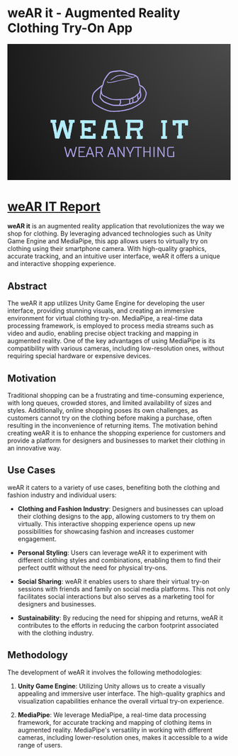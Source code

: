 # weAR it - Augmented Reality Clothing Try-On App

![weAR it Logo](https://github.com/OliverNagy10/weAR-it/blob/main/Logo.png)

# [weAR IT Report](https://github.com/OliverNagy10/weAR-it/blob/main/weARIT_Report.pdf)

**weAR it** is an augmented reality application that revolutionizes the way we shop for clothing. By leveraging advanced technologies such as Unity Game Engine and MediaPipe, this app allows users to virtually try on clothing using their smartphone camera. With high-quality graphics, accurate tracking, and an intuitive user interface, weAR it offers a unique and interactive shopping experience.

## Abstract

The weAR it app utilizes Unity Game Engine for developing the user interface, providing stunning visuals, and creating an immersive environment for virtual clothing try-on. MediaPipe, a real-time data processing framework, is employed to process media streams such as video and audio, enabling precise object tracking and mapping in augmented reality. One of the key advantages of using MediaPipe is its compatibility with various cameras, including low-resolution ones, without requiring special hardware or expensive devices.

## Motivation

Traditional shopping can be a frustrating and time-consuming experience, with long queues, crowded stores, and limited availability of sizes and styles. Additionally, online shopping poses its own challenges, as customers cannot try on the clothing before making a purchase, often resulting in the inconvenience of returning items. The motivation behind creating weAR it is to enhance the shopping experience for customers and provide a platform for designers and businesses to market their clothing in an innovative way.

## Use Cases

weAR it caters to a variety of use cases, benefiting both the clothing and fashion industry and individual users:

- **Clothing and Fashion Industry**: Designers and businesses can upload their clothing designs to the app, allowing customers to try them on virtually. This interactive shopping experience opens up new possibilities for showcasing fashion and increases customer engagement.

- **Personal Styling**: Users can leverage weAR it to experiment with different clothing styles and combinations, enabling them to find their perfect outfit without the need for physical try-ons.

- **Social Sharing**: weAR it enables users to share their virtual try-on sessions with friends and family on social media platforms. This not only facilitates social interactions but also serves as a marketing tool for designers and businesses.

- **Sustainability**: By reducing the need for shipping and returns, weAR it contributes to the efforts in reducing the carbon footprint associated with the clothing industry.

## Methodology

The development of weAR it involves the following methodologies:

1. **Unity Game Engine**: Utilizing Unity allows us to create a visually appealing and immersive user interface. The high-quality graphics and visualization capabilities enhance the overall virtual try-on experience.

2. **MediaPipe**: We leverage MediaPipe, a real-time data processing framework, for accurate tracking and mapping of clothing items in augmented reality. MediaPipe's versatility in working with different cameras, including lower-resolution ones, makes it accessible to a wide range of users.


